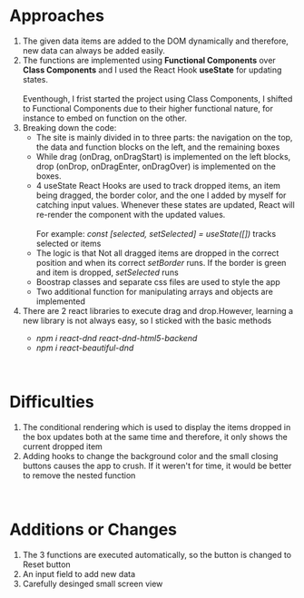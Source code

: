# Approaches

<ol>
    <li> The given data items are added to the DOM dynamically and therefore, new data can always be added easily.</li>
    <li> The functions are implemented using <strong>Functional Components</strong> over <strong>Class Components</strong> and I used the React Hook <strong>useState</strong> for updating states. <br><br>Eventhough, I frist started the project using Class Components, I shifted to Functional Components due to their higher functional nature, for instance to embed on function on the other.</li>
    <li> Breaking down the code:
        <ul>
            <li>The site is mainly divided in to three parts: the navigation on the top, the data and function blocks on the left, and the remaining boxes</li>
            <li>While drag (onDrag, onDragStart) is implemented on the left blocks, drop (onDrop, onDragEnter, onDragOver) is implemented on the boxes.</li>
            <li>4 useState React Hooks are used to track dropped items, an item being dragged, the border color, and the one I added by myself for catching input values. Whenever these states are updated, React will re-render the component with the updated values.</li><br>For example: <i>const [selected, setSelected] = useState([])</i> tracks selected or items
            <li>The logic is that Not all dragged items are dropped in the correct position and when its correct <i>setBorder</i> runs. If the border is green and item is dropped, <i>setSelected</i> runs</li>
            <li>Boostrap classes and separate css files are used to style the app</li>
            <li>Two additional function for manipulating arrays and objects are implemented</li>
        </ul>
    </li>
    <li>There are 2 react libraries to execute drag and drop.However, learning a new library is not always easy, so I sticked with the basic methods</li>
        <ul>
            <li><i>npm i react-dnd react-dnd-html5-backend</i></li>
            <li><i>npm i react-beautiful-dnd</i></i>
        </ul>
</ol>
<br>

# Difficulties
<ol>
    <li>The conditional rendering which is used to display the items dropped in the box updates both at the same time and therefore, it only shows the current dropped item</li>
    <li>Adding hooks to change the background color and the small closing buttons causes the app to crush. If it weren't for time, it would be better to remove the nested function </li>
</ol>
<br>

# Additions or Changes
<ol>
    <li>The 3 functions are executed automatically, so the button is changed to Reset button</li>
    <li>An input field to add new data</li>
    <li>Carefully desinged small screen view</li>
</ol>